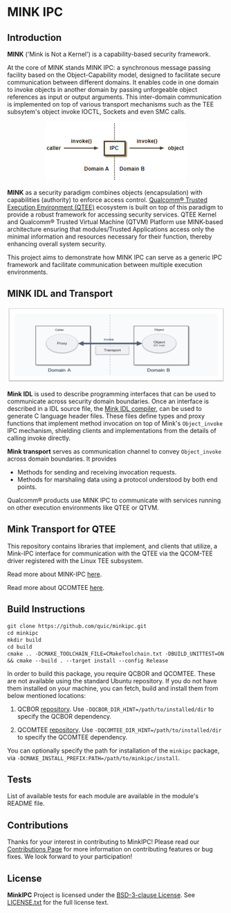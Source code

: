# MINK IPC

## Introduction
**MINK** ('Mink is Not a Kernel') is a capability-based security framework.

At the core of MINK stands MINK IPC: a synchronous message passing facility based on the Object-Capability model, designed to facilitate secure communication between different domains. It enables code in one domain to invoke objects in another domain by passing unforgeable object references as input or output arguments. This inter-domain communication is implemented on top of various transport mechanisms such as the TEE subsytem's object invoke IOCTL, Sockets and even SMC calls.

<p align="center">
<img src="./docs/images/mink-ipc.png">
</p>

**MINK** as a security paradigm combines objects (encapsulation) with capabilities (authority) to enforce access control. [Qualcomm® Trusted Execution Environment (QTEE)](https://docs.qualcomm.com/bundle/publicresource/topics/80-70015-11/qualcomm-trusted-execution-environment.html) ecosystem is built on top of this paradigm to provide a robust framework for accessing security services. QTEE Kernel and Qualcomm® Trusted Virtual Machine (QTVM) Platform use MINK-based architecture ensuring that modules/Trusted Applications access only the minimal information and resources necessary for their function, thereby enhancing overall system security.

This project aims to demonstrate how MINK IPC can serve as a generic IPC framework and facilitate communication between multiple execution environments.

## MINK IDL and Transport

<p align="center">
<img src="./docs/images/idl.png">
</p>

**Mink IDL** is used to describe programming interfaces that can be used to communicate across security domain boundaries. Once an interface is described in a IDL source file, the [Mink IDL compiler](https://github.com/quic/mink-idl-compiler), can be used to generate C language header files. These files define types and proxy functions that implement method invocation on top of Mink's `Object_invoke` IPC mechanism, shielding clients and implementations from the details of calling invoke directly.

**Mink transport** serves as communication channel to convey `Object_invoke` across domain boundaries. It provides
-	Methods for sending and receiving invocation requests.
-	Methods for marshaling data using a protocol understood by both end points.

Qualcomm® products use MINK IPC to communicate with services running on other execution environments like QTEE or QTVM.

## Mink Transport for QTEE

This repository contains libraries that implement, and clients that utilize, a Mink-IPC interface for communication with the QTEE via the QCOM-TEE driver registered with the Linux TEE subsystem.

Read more about MINK-IPC [here](docs/mink-object.md).

Read more about QCOMTEE [here](https://github.com/quic/quic-teec).

## Build Instructions
```
git clone https://github.com/quic/minkipc.git
cd minkipc
mkdir build
cd build
cmake .. -DCMAKE_TOOLCHAIN_FILE=CMakeToolchain.txt -DBUILD_UNITTEST=ON && cmake --build . --target install --config Release
```
In order to build this package, you require QCBOR and QCOMTEE. These are not available using the standard Ubuntu repository. If you do not have them installed on your machine, you can fetch, build and install them from below mentioned locations:

1. QCBOR [repository](https://github.com/laurencelundblade/QCBOR). Use `-DQCBOR_DIR_HINT=/path/to/installed/dir` to specify the QCBOR dependency.

2. QCOMTEE [repository](https://github.com/quic/quic-teec). Use `-DQCOMTEE_DIR_HINT=/path/to/installed/dir` to specify the QCOMTEE dependency.

You can optionally specify the path for installation of the `minkipc` package, via `-DCMAKE_INSTALL_PREFIX:PATH=/path/to/minkipc/install`.

## Tests
List of available tests for each module are available in the module's README file.

## Contributions

Thanks for your interest in contributing to MinkIPC! Please read our [Contributions Page](CONTRIBUTING.md) for more information on contributing features or bug fixes. We look forward to your participation!

## License

**MinkIPC** Project is licensed under the [BSD-3-clause License](https://spdx.org/licenses/BSD-3-Clause.html). See [LICENSE.txt](LICENSE.txt) for the full license text.

